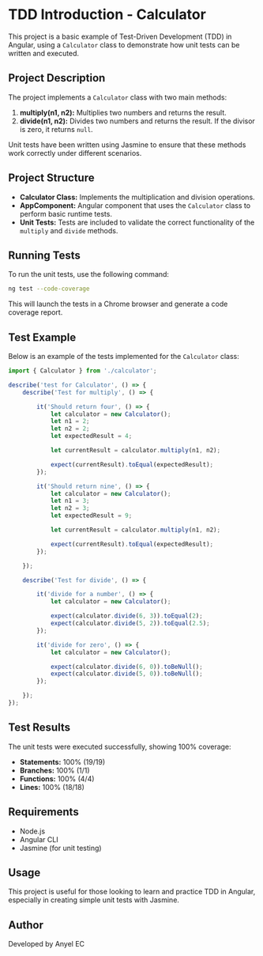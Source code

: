 # TDD Introduction - Calculator

This project is a basic example of Test-Driven Development (TDD) in Angular, using a `Calculator` class to demonstrate how unit tests can be written and executed.

## Project Description

The project implements a `Calculator` class with two main methods:

1. **multiply(n1, n2):** Multiplies two numbers and returns the result.
2. **divide(n1, n2):** Divides two numbers and returns the result. If the divisor is zero, it returns `null`.

Unit tests have been written using Jasmine to ensure that these methods work correctly under different scenarios.

## Project Structure

- **Calculator Class:** Implements the multiplication and division operations.
- **AppComponent:** Angular component that uses the `Calculator` class to perform basic runtime tests.
- **Unit Tests:** Tests are included to validate the correct functionality of the `multiply` and `divide` methods.

## Running Tests

To run the unit tests, use the following command:

```bash
ng test --code-coverage
```

This will launch the tests in a Chrome browser and generate a code coverage report.

## Test Example

Below is an example of the tests implemented for the `Calculator` class:

```typescript
import { Calculator } from './calculator';

describe('test for Calculator', () => {
    describe('Test for multiply', () => {

        it('Should return four', () => {
            let calculator = new Calculator();
            let n1 = 2;
            let n2 = 2;
            let expectedResult = 4;

            let currentResult = calculator.multiply(n1, n2);

            expect(currentResult).toEqual(expectedResult);
        });

        it('Should return nine', () => {
            let calculator = new Calculator();
            let n1 = 3;
            let n2 = 3;
            let expectedResult = 9;

            let currentResult = calculator.multiply(n1, n2);

            expect(currentResult).toEqual(expectedResult);
        });

    });

    describe('Test for divide', () => {

        it('divide for a number', () => {
            let calculator = new Calculator();

            expect(calculator.divide(6, 3)).toEqual(2);
            expect(calculator.divide(5, 2)).toEqual(2.5);
        });

        it('divide for zero', () => {
            let calculator = new Calculator();

            expect(calculator.divide(6, 0)).toBeNull();
            expect(calculator.divide(5, 0)).toBeNull();
        });

    });
});
```

## Test Results

The unit tests were executed successfully, showing 100% coverage:

- **Statements:** 100% (19/19)
- **Branches:** 100% (1/1)
- **Functions:** 100% (4/4)
- **Lines:** 100% (18/18)

## Requirements

- Node.js
- Angular CLI
- Jasmine (for unit testing)

## Usage

This project is useful for those looking to learn and practice TDD in Angular, especially in creating simple unit tests with Jasmine.

## Author

Developed by Anyel EC
